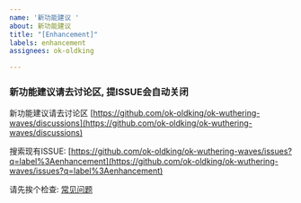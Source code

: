 ```yaml
---
name: '新功能建议 '
about: 新功能建议
title: "[Enhancement]"
labels: enhancement
assignees: ok-oldking

---
```


### 新功能建议请去讨论区, 提ISSUE会自动关闭

新功能建议请去讨论区 [https://github.com/ok-oldking/ok-wuthering-waves/discussions](https://github.com/ok-oldking/ok-wuthering-waves/discussions)

搜索现有ISSUE:
[https://github.com/ok-oldking/ok-wuthering-waves/issues?q=label%3Aenhancement](https://github.com/ok-oldking/ok-wuthering-waves/issues?q=label%3Aenhancement)

请先挨个检查:
[常见问题](https://github.com/ok-oldking/ok-wuthering-waves/readme/faq.md)

